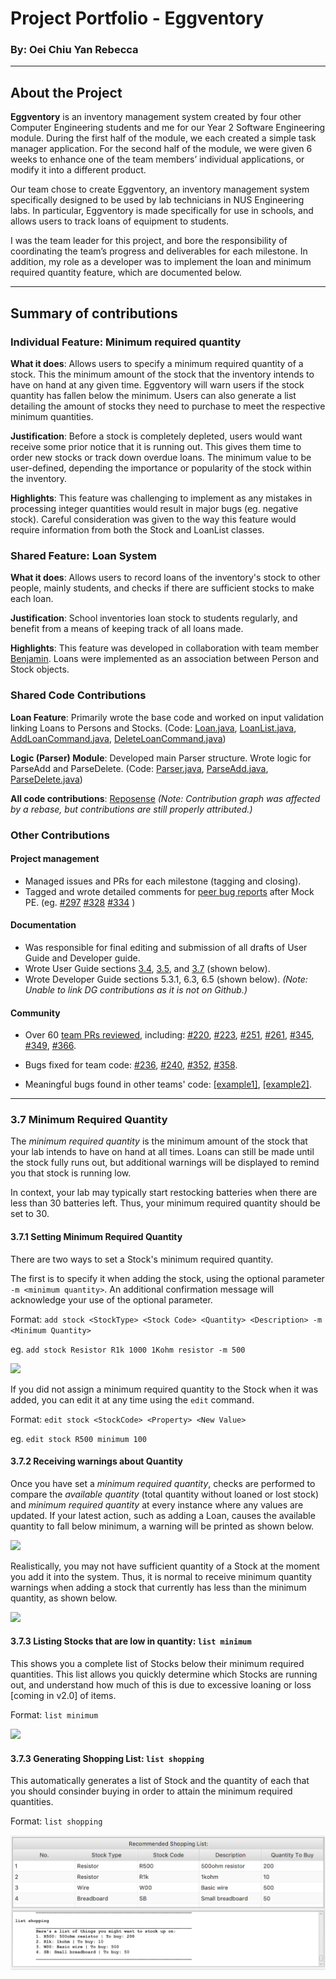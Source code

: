 # Project Portfolio - Eggventory
### By: Oei Chiu Yan Rebecca

---
## About the Project

**Eggventory** is an inventory management system created by four other Computer Engineering students and me for our Year 2 Software Engineering module. During the first half of the module, we each created a simple task manager application. For the second half of the module, we were given 6 weeks to enhance one of the team members’ individual applications, or modify it into a different product. 

Our team chose to create Eggventory, an inventory management system specifically designed to be used by lab technicians in NUS Engineering labs. In particular, Eggventory is made specifically for use in schools, and allows users to track loans of equipment to students. 

I was the team leader for this project, and bore the responsibility of coordinating the team’s progress and deliverables for each milestone. In addition, my role as a developer was to implement the loan and minimum required quantity feature, which are documented below.

---
## Summary of contributions

### **Individual Feature: Minimum required quantity**
**What it does**: Allows users to specify a minimum required quantity of a stock. This the minimum amount of the stock that the inventory intends to have on hand at any given time. Eggventory will warn users if the stock quantity has fallen below the minimum. Users can also generate a list detailing the amount of stocks they need to purchase to meet the respective minimum quantities. 

**Justification**: Before a stock is completely depleted, users would want receive some prior notice that it is running out. This gives them time to order new stocks or track down overdue loans. The minimum value to be user-defined, depending the importance or popularity of the stock within the inventory.   

**Highlights**: This feature was challenging to implement as any mistakes in processing integer quantities would result in major bugs (eg. negative stock). Careful consideration was given to the way this feature would require information from both the Stock and LoanList classes. 

### **Shared Feature: Loan System**
**What it does**: Allows users to record loans of the inventory's stock to other people, mainly students, and checks if there are sufficient stocks to make each loan. 

**Justification**: School inventories loan stock to students regularly, and benefit from a means of keeping track of all loans made. 

**Highlights**: This feature was developed in collaboration with team member [Benjamin](https://github.com/Deculsion). Loans were implemented as an association between Person and Stock objects. 

### **Shared Code Contributions**

**Loan Feature**: Primarily wrote the base code and worked on input validation linking Loans to Persons and Stocks. (Code: 
[Loan.java](https://github.com/AY1920S1-CS2113T-F09-3/main/blob/master/src/main/java/eggventory/model/loans/Loan.java),
[LoanList.java](https://github.com/AY1920S1-CS2113T-F09-3/main/blob/master/src/main/java/eggventory/model/LoanList.java),
[AddLoanCommand.java](https://github.com/AY1920S1-CS2113T-F09-3/main/blob/master/src/main/java/eggventory/logic/commands/add/AddLoanCommand.java),
[DeleteLoanCommand.java](https://github.com/AY1920S1-CS2113T-F09-3/main/blob/master/src/main/java/eggventory/logic/commands/delete/DeleteLoanCommand.java))

**Logic (Parser) Module**: Developed main Parser structure. Wrote logic for ParseAdd and ParseDelete. (Code: 
[Parser.java](https://github.com/AY1920S1-CS2113T-F09-3/main/blob/master/src/main/java/eggventory/logic/parsers/Parser.java), 
[ParseAdd.java](https://github.com/AY1920S1-CS2113T-F09-3/main/blob/master/src/main/java/eggventory/logic/parsers/ParseAdd.java),
[ParseDelete.java](https://github.com/AY1920S1-CS2113T-F09-3/main/blob/master/src/main/java/eggventory/logic/parsers/ParseDelete.java))

**All code contributions**: [Reposense](https://nuscs2113-ay1920s1.github.io/dashboard/#search=cyanoei) _(Note: Contribution graph was affected by a rebase, but contributions are still properly attributed.)_

### **Other Contributions**

#### **Project management**
- Managed issues and PRs for each milestone (tagging and closing). 
- Tagged and wrote detailed comments for
[peer bug reports](https://github.com/AY1920S1-CS2113T-F09-3/main/issues?utf8=%E2%9C%93&q=is%3Aissue+label%3Atype.MockPE+)
after Mock PE. (eg.
[#297](https://github.com/AY1920S1-CS2113T-F09-3/main/issues/297)
[#328](https://github.com/AY1920S1-CS2113T-F09-3/main/issues/328)
[#334](https://github.com/AY1920S1-CS2113T-F09-3/main/issues/334)
)

#### **Documentation**
- Was responsible for final editing and submission of all drafts of User Guide and Developer guide. 
- Wrote User Guide sections [3.4](https://github.com/AY1920S1-CS2113T-F09-3/main/blob/master/docs/CS2113T-F09-3-Eggventory-UG.md#34-managing-your-list-of-people),
[3.5](https://github.com/AY1920S1-CS2113T-F09-3/main/blob/master/docs/CS2113T-F09-3-Eggventory-UG.md#35-managing-your-list-of-loans), and
[3.7](https://github.com/AY1920S1-CS2113T-F09-3/main/blob/master/docs/CS2113T-F09-3-Eggventory-UG.md#37-minimum-required-quantity) (shown below). 
- Wrote Developer Guide sections 5.3.1, 6.3, 6.5 (shown below). _(Note: Unable to link DG contributions as it is not on Github.)_


#### **Community**
- Over 60 [team PRs reviewed](https://github.com/AY1920S1-CS2113T-F09-3/main/pulls?utf8=%E2%9C%93&q=reviewed-by%3Acyanoei+), including:
[#220](https://github.com/AY1920S1-CS2113T-F09-3/main/pull/220),
[#223](https://github.com/AY1920S1-CS2113T-F09-3/main/pull/223),
[#251](https://github.com/AY1920S1-CS2113T-F09-3/main/pull/251),
[#261](https://github.com/AY1920S1-CS2113T-F09-3/main/pull/261),
[#345](https://github.com/AY1920S1-CS2113T-F09-3/main/pull/345),
[#349](https://github.com/AY1920S1-CS2113T-F09-3/main/pull/349),
[#366](https://github.com/AY1920S1-CS2113T-F09-3/main/pull/366).
- Bugs fixed for team code: 
[#236](https://github.com/AY1920S1-CS2113T-F09-3/main/pull/236),
[#240](https://github.com/AY1920S1-CS2113T-F09-3/main/pull/240),
[#352](https://github.com/AY1920S1-CS2113T-F09-3/main/pull/352),
[#358](https://github.com/AY1920S1-CS2113T-F09-3/main/pull/358).

- Meaningful bugs found in other teams' code: 
[[example1]](https://github.com/AY1920S1-CS2113T-F11-3/main/issues/146),
[[example2]](https://github.com/AY1920S1-CS2113T-F11-3/main/issues/147).

---
### 3.7 Minimum Required Quantity

The _minimum required quantity_ is the minimum amount of the stock that your lab intends to have on hand at all times. Loans can still be made until the stock fully runs out, but additional
  warnings will be displayed to remind you that stock is running low. 
  
In context, your lab may typically start restocking batteries when there are less than 30 batteries left. Thus, your minimum
   required quantity should be set to 30. 

#### 3.7.1 Setting Minimum Required Quantity
There are two ways to set a Stock's minimum required quantity. 

The first is to specify it when adding the stock, using the optional parameter `-m <minimum quantity>`. An additional confirmation message will acknowledge your use of the optional parameter. 

Format: `add stock <StockType> <Stock Code> <Quantity> <Description> -m <Minimum Quantity>`  
  
eg. `add stock Resistor R1k 1000 1Kohm resistor -m 500`

   ![](images/add_mrq.png)

If you did not assign a minimum required quantity to the Stock when it was added, you can edit it at any time using the `edit` command. 
  
Format: `edit stock <StockCode> <Property> <New Value>`  
  
eg. `edit stock R500 minimum 100`  
  
#### 3.7.2 Receiving warnings about Quantity

Once you have set a _minimum required quantity_, checks are performed to compare the _available quantity_ (total quantity without loaned or lost stock) and _minimum required quantity_ at every instance where any values are updated. If your latest action, such as adding a Loan, causes the available quantity to fall below minimum, a warning will be printed as shown below. 

   ![](images/add_loan_mrq.png)

Realistically, you may not have sufficient quantity of a Stock at the moment you add it into the system. Thus, it is normal to receive minimum quantity warnings when adding a stock that currently has less than the minimum quantity, as shown below.

   ![](images/add_below_mrq.png)
  
#### 3.7.3 Listing Stocks that are low in quantity: `list minimum`

This shows you a complete list of Stocks below their minimum required quantities. This list allows you quickly determine which Stocks are running out, and understand how much of this is due to excessive loaning or loss [coming in v2.0] of items. 

Format: `list minimum`

   ![](images/list_min.png)

#### 3.7.3 Generating Shopping List: `list shopping`

This automatically generates a list of Stock and the quantity of each that you should consinder buying in order to attain the minimum required quantities. 

Format: `list shopping`

   ![](images/shopping_list.png)

